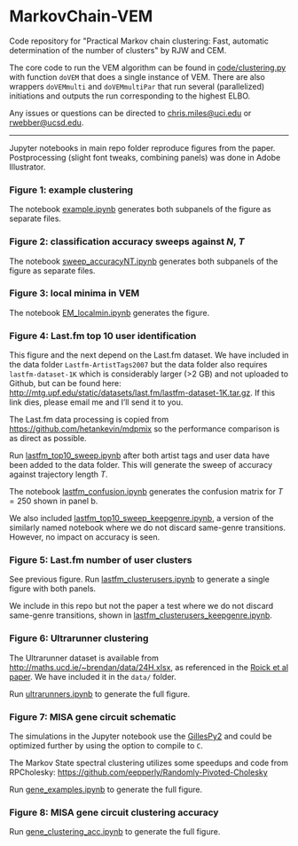 # MarkovChain-VEM

Code repository for "Practical Markov chain clustering: Fast, automatic determination of the number of clusters" by RJW and CEM.

The core code to run the VEM algorithm can be found in [code/clustering.py](code/clustering.py) with function `doVEM` that does a single instance of VEM. There are also wrappers `doVEMmulti` and `doVEMmultiPar` that run several (parallelized) initiations and outputs the run corresponding to the highest ELBO. 

Any issues or questions can be directed to chris.miles@uci.edu or rwebber@ucsd.edu.

---

Jupyter notebooks in main repo folder reproduce figures from the paper. Postprocessing (slight font tweaks, combining panels) was done in Adobe Illustrator. 

### Figure 1: example clustering

The notebook [example.ipynb](example.ipynb) generates both subpanels of the figure as separate files. 

### Figure 2: classification accuracy sweeps against $N$, $T$ 

The notebook [sweep_accuracyNT.ipynb](sweep_accuracyNT.ipynb) generates both subpanels of the figure as separate files. 

### Figure 3: local minima in VEM 

The notebook [EM_localmin.ipynb](EM_localmin.ipynb) generates the figure. 

### Figure 4: Last.fm top 10 user identification

This figure and the next depend on the Last.fm  dataset. We have included in the data folder `Lastfm-ArtistTags2007` but the data folder also requires `lastfm-dataset-1K` which is considerably larger (>2 GB) and not uploaded to Github, but can be found here: http://mtg.upf.edu/static/datasets/last.fm/lastfm-dataset-1K.tar.gz. If this link dies, please email me and I’ll send it to you.

The Last.fm data processing is copied from  https://github.com/hetankevin/mdpmix so the performance comparison is as direct as possible. 

Run [lastfm_top10_sweep.ipynb](lastfm_top10sweep.ipynb) after both artist tags and user data have been added to the data folder. This will generate the sweep of accuracy against trajectory length $T$. 

The notebook [lastfm_confusion.ipynb](lastfm_confusion.ipynb) generates the confusion matrix for $T=250$ shown in panel b.

We also included [lastfm_top10_sweep_keepgenre.ipynb](lastfm_top10_sweep_keepgenre.ipynb), a version of the similarly named notebook where we do not discard same-genre transitions. However, no impact on accuracy is seen.

### Figure 5: Last.fm number of user clusters

See previous figure. Run [lastfm_clusterusers.ipynb](lastfm_clusterusers.ipynb) to generate a single figure with both panels.

We include in this repo but not the paper a test where we do not discard same-genre transitions, shown in [lastfm_clusterusers_keepgenre.ipynb](lastfm_clusterusers_keepgenre.ipynb). 

### Figure 6: Ultrarunner clustering

The Ultrarunner dataset is available from http://maths.ucd.ie/~brendan/data/24H.xlsx, as referenced in the [Roick et al paper](https://doi.org/10.1007/s11634-020-00395-7). We have included it in the `data/` folder.

Run [ultrarunners.ipynb](ultrarunners.ipynb) to generate the full figure.

### Figure 7: MISA gene circuit schematic

The simulations in the Jupyter notebook use the [GillesPy2](https://github.com/StochSS/GillesPy2) and could be optimized further by using the option to compile to `C`. 

The Markov State spectral clustering utilizes some speedups and code from RPCholesky:
https://github.com/eepperly/Randomly-Pivoted-Cholesky

Run [gene_examples.ipynb](gene_examples.ipynb) to generate the full figure. 

### Figure 8: MISA gene circuit clustering accuracy

Run [gene_clustering_acc.ipynb](gene_clustering_acc.ipynb) to generate the full figure. 